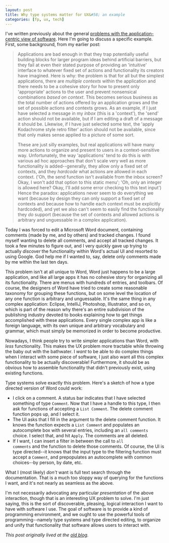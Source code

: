 ```yaml
---
layout: post
title: Why type systems matter for UX&#58; an example
categories: [fp, ux, tech]
---
```


I've written previously about the general [problems with the application-centric view of software](/2013-05-22/future-of-software.html). Here I'm going to discuss a specific example. First, some background, from my earlier post:

> Applications are bad enough in that they trap potentially useful building blocks for larger program ideas behind artificial barriers, but they fail at even their stated purpose of providing an 'intuitive' interface to whatever fixed set of actions and functionality its creators have imagined. Here is why: the problem is that for all but the simplest applications, there are <em>multiple contexts</em> within the application and there needs to be a cohesive story for how to present only 'appropriate' actions to the user and prevent nonsensical combinations <em>based on context</em>. This becomes serious business as the total number of actions offered by an application grows and the set of possible actions and contexts grows. As an example, if I just have selected a message in my <em>inbox</em> (this is a 'context'), the 'send' action should not be available, but if I am editing a draft of a message it should be. Likewise, if I have just selected some text, the 'apply Kodachrome style retro filter' action should not be available, since that only makes sense applied to a picture of some sort.
>
> These are just silly examples, but real applications will have many more actions to organize and present to users in a context-sensitive way. Unfortunately, the way 'applications' tend to do this is with various ad hoc approaches that don't scale very well as more functionality is added--generally, they allow only a fixed set of contexts, and they <em>hardcode</em> what actions are allowed in each context. ('Oh, the send function isn't available from the inbox screen? Okay, I won't add that option to this static menu'; 'Oh, only an integer is allowed here? Okay, I'll add some error checking to this text input') Hence the paradox: applications never seem to do everything we want (because by design they can only support a fixed set of contexts and because how to handle each context must be explicitly hardcoded), and yet we also can't seem to easily find the functionality they <em>do</em> support (because the set of contexts and allowed actions is arbitrary and unguessable in a complex application).</blockquote>

Today I was forced to edit a Microsoft Word document, containing comments (made by me, and by others) and tracked changes. I found myself wanting to delete all comments, and accept all tracked changes. It took a few minutes to figure out, and I very quickly gave up trying to actually <em>discover</em> the functionality within Word's actual UI and resorted to using Google. God help me if I wanted to, say, delete only comments made by me within the last ten days.

This problem isn't at all unique to Word, Word just happens to be a large application, and like all large apps it has no cohesive story for organizing all its functionality. There are menus with hundreds of entries, and toolbars. Of course, the designers of Word have tried to create some reasonable taxonomy for grouping these functions, but on some level the location of any one function is arbitrary and unguessable. It's the same thing in any complex application: Eclipse, IntelliJ, Photoshop, Illustrator, and so on, which is part of the reason why there's an entire subdivision of the publishing industry devoted to books explaining how to get things accomplished with these applications. Every single complex app is like a foreign language, with its own unique and arbitrary vocabulary and grammar, which must simply be memorized in order to become productive.

Nowadays, I think people try to write simpler applications than Word, with <em>less</em> functionality. This makes the UX problem more tractable while throwing the baby out with the bathwater. I <em>want</em> to be able to do complex things when I interact with some piece of software, I just also want all this complex functionality to be actually discoverable! Furthermore, it should be as obvious how to assemble functionality that didn't previously exist, using existing functions.

Type systems solve exactly this problem. Here's a sketch of how a type directed version of Word could work:

* I click on a comment. A status bar indicates that I have selected something of type <code>Comment</code>. Now that I have a handle to this type, I then ask for functions of accepting a <code>List Comment</code>. The delete comment function pops up, and I select it.
* The UI asks that I fill in the argument to the delete comment function. It knows the function expects a <code>List Comment</code> and populates an autocomplete box with several entries, including an <code>all comments</code> choice. I select that, and hit <code>Apply</code>. The comments are all deleted.
* If I want, I can insert a filter in between the call to <code>all comments</code> and the function to delete those comments. Of course, the UI is type directed--it knows that the input type to the filtering function must accept a <code>Comment</code>, and prepopulates an autocomplete with common choices--by person, by date, etc.

What I (most likely) <em>don't</em> want is full text search through the documentation. That is a much too sloppy way of querying for the functions I want, and it's not nearly as seamless as the above.

I'm not necessarily advocating any particular <em>presentation</em> of the above interaction, though that is an interesting UX problem to solve. I'm just saying, this is the sort of discoverable, pleasing, logical interaction I want to have with software I use. The goal of software is to provide a kind of programming environment, and we ought to use the powerful tools of programming--namely type systems and type directed editing, to organize and unify that functionality that software allows users to interact with.

_This post originally lived at the [old blog](http://pchiusano.blogspot.com/2013/09/why-type-systems-matter-for-ux-example.html)._
